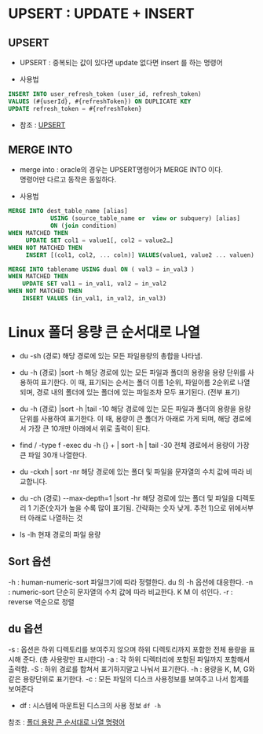 #   UPSERT : UPDATE + INSERT


##   UPSERT
-   UPSERT : 중복되는 값이 있다면 update 없다면 insert 를 하는 명령어

-   사용법

```sql
INSERT INTO user_refresh_token (user_id, refresh_token)
VALUES (#{userId}, #{refreshToken}) ON DUPLICATE KEY
UPDATE refresh_token = #{refreshToken}
```

-   참조 : [UPSERT](https://devlog-wjdrbs96.tistory.com/365)


##   MERGE INTO
-   merge into : oracle의 경우는 UPSERT명령어가 MERGE INTO 이다.  
    명령어만 다르고 동작은 동일하다.

-   사용법

```sql
MERGE INTO dest_table_name [alias]
            USING (source_table_name or  view or subquery) [alias]
            ON (join condition)
WHEN MATCHED THEN
     UPDATE SET col1 = value1[, col2 = value2…]
WHEN NOT MATCHED THEN
     INSERT [(col1, col2, ... coln)] VALUES(value1, value2 ... valuen)
```

```sql
MERGE INTO tablename USING dual ON ( val3 = in_val3 )
WHEN MATCHED THEN 
	UPDATE SET val1 = in_val1, val2 = in_val2
WHEN NOT MATCHED THEN 
	INSERT VALUES (in_val1, in_val2, in_val3)
```

#   Linux 폴더 용량 큰 순서대로 나열

-   du -sh (경로) 
    해당 경로에 있는 모든 파일용량의 총합을 나타냄. 

-   du -h (경로) |sort -h
    해당 경로에 있는 모든 파일과 폴더의 용량을 용량 단위를 사용하여 표기한다.
    이 때, 표기되는 순서는 폴더 이름 1순위, 파일이름 2순위로 나열되며, 경로 내의 폴더에 있는 폴더에 있는 파일조차 모두 표기된다. (전부 표기)

-   du -h (경로) |sort -h |tail -10
    해당 경로에 있는 모든 파일과 폴더의 용량을 용량 단위를 사용하여 표기한다.
    이 때, 용량이 큰 폴더가 아래로 가게 되며, 해당 경로에서 가장 큰 10개만 아래에서 위로 출력이 된다.

-   find / -type f  -exec du -h {} + | sort -h | tail -30
    전체 경로에서 용량이 가장 큰 파일 30개 나열한다.

-   du -ckxh | sort -nr
    해당 경로에 있는 폴더 및 파일을 문자열의 수치 값에 따라 비교합니다.

-   du -ch (경로) --max-depth=1 |sort -hr
    해당 경로에 있는 폴더 및 파일을 디렉토리 1 기준(숫자가 높을 수록 많이 표기됨. 간략화는 숫자 낮게. 추천 1)으로
    위에서부터 아래로 나열하는 것

-   ls -lh 
    현재 경로의 파일 용량

##  Sort 옵션
-h : human-numeric-sort 파일크기에 따라 정렬한다. du 의 -h 옵션에 대응한다.
-n : numeric-sort 단순히 문자열의 수치 값에 따라 비교한다. K M 이 섞인다.
-r : reverse  역순으로 정렬

##  du 옵션
-s : 옵션은 하위 디렉토리를 보여주지 않으며 하위 디렉토리까지 포함한 전체 용량을 표시해 준다. (총 사용량만 표시한다)
-a : 각 하위 디렉터리에 포함된 파일까지 포함해서 출력함.
-S : 하위 경로를 합쳐서 표기하지말고 나눠서 표기한다.
-h : 용량을 K, M, G와 같은 용량단위로 표기한다.
-c : 모든 파일의 디스크 사용정보를 보여주고 나서 합계를 보여준다

-   df : 시스템에 마운트된 디스크의 사용 정보
    `df -h`

참조 : [폴더 용량 큰 순서대로 나열 명령어](https://m.blog.naver.com/PostView.naver?isHttpsRedirect=true&blogId=sung_mk1919&logNo=221495950308)
